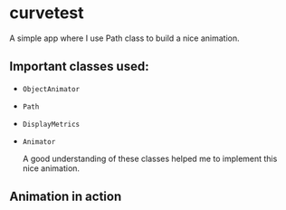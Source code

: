 # curvetest
A simple app where I use Path class to build a nice animation.
## Important classes used:
* `ObjectAnimator`
* `Path` 
* `DisplayMetrics` 
* `Animator`  


    A good understanding of these classes helped me to implement this nice animation.

## Animation in action  

